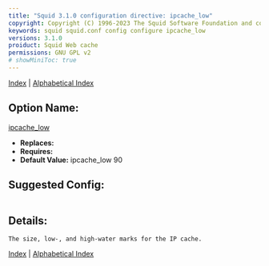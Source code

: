```yaml
---
title: "Squid 3.1.0 configuration directive: ipcache_low"
copyright: Copyright (C) 1996-2023 The Squid Software Foundation and contributors
keywords: squid squid.conf config configure ipcache_low
versions: 3.1.0
proiduct: Squid Web cache
permissions: GNU GPL v2
# showMiniToc: true
---
```

[Index](index#toc_ipcache_low) | [Alphabetical Index](index_all#toc_ipcache_low)

## Option Name:
[ipcache_low](#ipcache_low)
 * **Replaces:** 
 * **Requires:** 
 * **Default Value:** ipcache_low 90


## Suggested Config:
```plaintext

```

## Details:

	The size, low-, and high-water marks for the IP cache.



[Index](index#toc_ipcache_low) | [Alphabetical Index](index_all#toc_ipcache_low)

